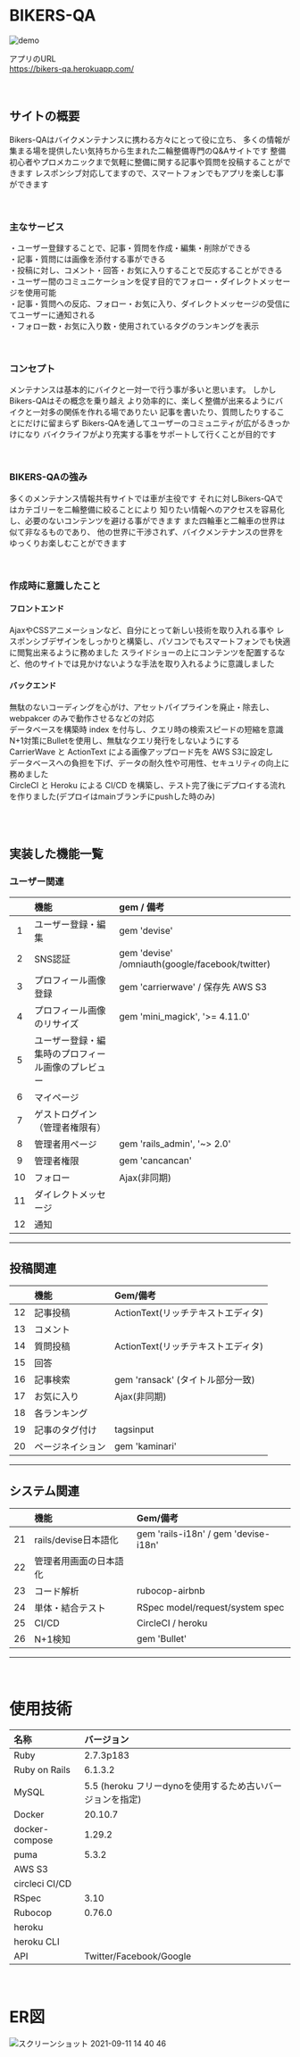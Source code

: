 # BIKERS-QA

![demo](https://gyazo.com/a9e070829484a12467f3bc200db5b9dc/raw)

アプリのURL  
https://bikers-qa.herokuapp.com/

<br>

## サイトの概要
Bikers-QAはバイクメンテナンスに携わる方々にとって役に立ち、
多くの情報が集まる場を提供したい気持ちから生まれた二輪整備専門のQ&Aサイトです
整備初心者やプロメカニックまで気軽に整備に関する記事や質問を投稿することができます
レスポンシブ対応してますので、スマートフォンでもアプリを楽しむ事ができます

<br>

### 主なサービス
・ユーザー登録することで、記事・質問を作成・編集・削除ができる  
・記事・質問には画像を添付する事ができる  
・投稿に対し、コメント・回答・お気に入りすることで反応することができる  
・ユーザー間のコミュニケーションを促す目的でフォロー・ダイレクトメッセージを使用可能  
・記事・質問への反応、フォロー・お気に入り、ダイレクトメッセージの受信にてユーザーに通知される  
・フォロー数・お気に入り数・使用されているタグのランキングを表示

<br>

### コンセプト
メンテナンスは基本的にバイクと一対一で行う事が多いと思います。 しかしBikers-QAはその概念を乗り越え より効率的に、楽しく整備が出来るようにバイクと一対多の関係を作れる場でありたい 記事を書いたり、質問したりすることにだけに留まらず Bikers-QAを通してユーザーのコミュニティが広がるきっかけになり バイクライフがより充実する事をサポートして行くことが目的です

<br>

### BIKERS-QAの強み
多くのメンテナンス情報共有サイトでは車が主役です
それに対しBikers-QAではカテゴリーを二輪整備に絞ることにより
知りたい情報へのアクセスを容易化し、必要のないコンテンツを避ける事ができます
また四輪車と二輪車の世界は似て非なるものであり、
他の世界に干渉されず、バイクメンテナンスの世界をゆっくりお楽しむことができます

<br>

### 作成時に意識したこと
#### フロントエンド 
AjaxやCSSアニメーションなど、自分にとって新しい技術を取り入れる事や 
レスポンシブデザインをしっかりと構築し、パソコンでもスマートフォンでも快適に閲覧出来るように務めました 
スライドショーの上にコンテンツを配置するなど、他のサイトでは見かけないような手法を取り入れるように意識しました 

#### バックエンド   
無駄のないコーディングを心がけ、アセットパイプラインを廃止・除去し、webpakcer のみで動作させるなどの対応  
データベースを構築時 index を付与し、クエリ時の検索スピードの短縮を意識  
N+1対策にBulletを使用し、無駄なクエリ発行をしないようにする  
CarrierWave と ActionText による画像アップロード先を AWS S3に設定し  
データベースへの負担を下げ、データの耐久性や可用性、セキュリティの向上に務めました  
CircleCI と Heroku による CI/CD を構築し、テスト完了後にデプロイする流れを作りました(デプロイはmainブランチにpushした時のみ)

<br>
<br>

## 実装した機能一覧

### ユーザー関連
||機能|gem / 備考|
|:---:|:---|:---|
|1|ユーザー登録・編集|gem 'devise'|
|2|SNS認証|gem 'devise' /omniauth(google/facebook/twitter)|
|3|プロフィール画像登録|gem 'carrierwave' / 保存先 AWS S3|
|4|プロフィール画像のリサイズ|gem 'mini_magick', '>= 4.11.0'|
|5|ユーザー登録・編集時のプロフィール画像のプレビュー||
|6|マイページ||
|7|ゲストログイン（管理者権限有）||
|8|管理者用ページ|gem 'rails_admin', '~> 2.0'|
|9|管理者権限|gem 'cancancan'|
|10|フォロー|Ajax(非同期)|
|11|ダイレクトメッセージ||
|12|通知||

---

## 投稿関連

||機能|Gem/備考|
| :-: | :-- | :-- |
|12|記事投稿|ActionText(リッチテキストエディタ)|
|13|コメント||
|14|質問投稿|ActionText(リッチテキストエディタ)|
|15|回答||
|16|記事検索|gem 'ransack' (タイトル部分一致)|
|17|お気に入り|Ajax(非同期)|
|18|各ランキング||
|19|記事のタグ付け|tagsinput|
|20|ページネイション|gem 'kaminari'|
---

## システム関連

||機能|Gem/備考|
| :-: | :-- | :-- |
|21|rails/devise日本語化|gem 'rails-i18n' / gem 'devise-i18n'|
|22|管理者用画面の日本語化||
|23|コード解析|rubocop-airbnb|
|24|単体・結合テスト|RSpec model/request/system spec|
|25|CI/CD|CircleCI / heroku|
|26|N+1検知|gem 'Bullet'|
---

<br>

# 使用技術
|名称|バージョン|
| :-- | :-- |
|Ruby|2.7.3p183|
|Ruby on Rails|6.1.3.2|
|MySQL|5.5 (heroku フリーdynoを使用するため古いバージョンを指定)|
|Docker|20.10.7|
|docker-compose|1.29.2|
|puma|5.3.2|
|AWS S3||
|circleci CI/CD|
|RSpec|3.10|
|Rubocop|0.76.0|
|heroku|
|heroku CLI|
|API|Twitter/Facebook/Google|

<br>

# ER図

![スクリーンショット 2021-09-11 14 40 46](https://user-images.githubusercontent.com/79883895/132937599-fcc4659b-13b3-4b60-897e-8c9e82ee071a.png)
